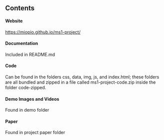 ## Contents

#### Website
https://miopio.github.io/ms1-project/

#### Documentation
Included in README.md

#### Code
Can be found in the folders css, data, img, js, and index.html; these folders are all bundled and zipped in a file called ms1-project-code.zip inside the folder code-zipped.

#### Demo Images and Videos
Found in demo folder

#### Paper
Found in project paper folder

